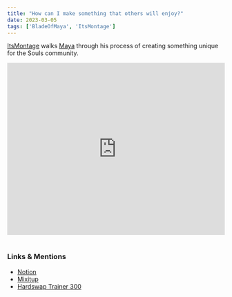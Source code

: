 ```yaml
---
title: "How can I make something that others will enjoy?"
date: 2023-03-05
tags: ['BladeOfMaya', 'ItsMontage']
---
```


[ItsMontage](https://www.twitch.tv/itsmontage) walks [Maya](https://www.twitch.tv/bladeofmaya) through his process of creating something unique for the Souls community.

<iframe width="100%" height="400" src="https://www.youtube.com/embed/gZJ1B72JdmE" title="YouTube video player" frameborder="0" allow="accelerometer; autoplay; clipboard-write; encrypted-media; gyroscope; picture-in-picture" allowfullscreen></iframe><br><br>

### Links & Mentions

- [Notion](https://www.notion.so/)
- [Mixitup](https://mixitupapp.com/)
- [Hardswap Trainer 300](https://bladeofmaya.com/hard-swap-trainer-3000)
